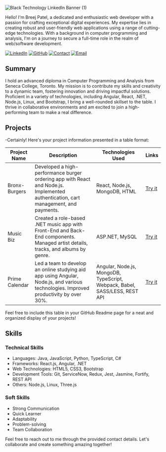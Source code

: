 
![Black Technology LinkedIn Banner (1)](https://github.com/mahsan15/mahsan15/assets/82739557/602899f3-4d64-4405-aa9b-3ae7eec4286a)


Hello! I'm Breej Patel, a dedicated and enthusiastic web developer with a passion for crafting exceptional digital experiences. My expertise lies in creating robust and user-friendly web applications using a range of cutting-edge technologies. With a background in computer programming and analysis, I'm on a journey to secure a full-time role in the realm of web/software development. 

[![LinkedIn](https://img.shields.io/badge/LinkedIn-Connect-blue)](https://www.linkedin.com/in/breej-patel-153640254/)
[![GitHub](https://img.shields.io/badge/GitHub-Check%20Out%20My%20Repos-orange)](https://github.com/breejsgithub)
[![Contact](https://img.shields.io/badge/Contact-Reach%20Out%20to%20Me-red)](tel:+16475646971)
[![Email](https://img.shields.io/badge/Email-Send%20Me%20an%20Email-yellow)](mailto:breejptlofficial@gmail.com)


## Summary

I hold an advanced diploma in Computer Programming and Analysis from Seneca College, Toronto. My mission is to contribute my skills and creativity to a dynamic team, fostering innovation and driving impactful solutions. Proficient in a variety of technologies, including Angular, React, .NET, Node.js, Linux, and Bootstrap, I bring a well-rounded skillset to the table. I thrive in collaborative environments and am excited to join a high-performing team to make a real difference.


## Projects

-Certainly! Here's your project information presented in a table format:

| Project Name          | Description                                                                                             | Technologies Used                                                        | Links                                           |
|-----------------------|---------------------------------------------------------------------------------------------------------|--------------------------------------------------------------------------|-------------------------------------------------|
| Bronx-Burgers         | Developed a high-performance burger ordering app with React and Node.js. Implemented authentication, cart management, and payments. | React, Node.js, MongoDB, HTML                                           | [Try it](bronxburger-production.up.railway.app/) |
| Music Biz             | Created a role-based .NET music app with Front-End and Back-End components. Managed artist details, tracks, and albums by genre.      | ASP.NET, MySQL                                                           | [Try it](muhammadahsan01-001-site1.dtempurl.com/) |
| Prime Calendar        | Led a team to develop an online studying aid app using Angular, Node.js, and various technologies. Improved productivity by over 30%.   | Angular, Node.js, MongoDB, TypeScript, Webpack, Babel, SASS/LESS, REST API | [Try it](fascinating-meringue-45e4dd.netlify.app/) |

Feel free to include this table in your GitHub Readme page for a neat and organized display of your projects!

## Skills

### Technical Skills

- Languages: Java, JavaScript, Python, TypeScript, C#
- Frameworks: React.js, Angular, .NET
- Web Technologies: HTML5, CSS3, Bootstrap
- Development Tools: Git, ServiceNow, Redux, Jest, Jasmine, Fortify, REST API
- Others: Node.js, Linux, Three.js

### Soft Skills

- Strong Communication
- Quick Learner
- Adaptability
- Problem-solving
- Team Collaboration

Feel free to reach out to me through the provided contact details. Let's collaborate and create something amazing together!
